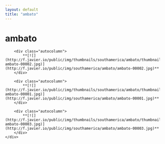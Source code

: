 ```yaml
---
layout: default
title: "ambato"
---
```


<h1 class="page" style="padding-left:0%;">ambato</h1>
<div class="page">
    <div class="autowide">
        <div class="autocolumn">
        </div>

        <div class="autocolumn">
            **[![](http://f.javier.io/public/img/thumbnails/southamerica/ambato/thumbnail-ambato-00002.jpg)](http://f.javier.io/public/img/southamerica/ambato/ambato-00002.jpg)**
        </div>

        <div class="autocolumn">
            **[![](http://f.javier.io/public/img/thumbnails/southamerica/ambato/thumbnail-ambato-00001.jpg)](http://f.javier.io/public/img/southamerica/ambato/ambato-00001.jpg)**
        </div>

        <div class="autocolumn">
            **[![](http://f.javier.io/public/img/thumbnails/southamerica/ambato/thumbnail-ambato-00003.jpg)](http://f.javier.io/public/img/southamerica/ambato/ambato-00003.jpg)**
        </div>
    </div>
</div>
